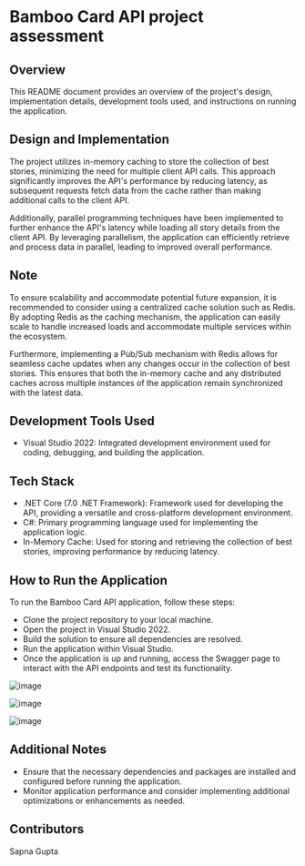 # Bamboo Card API project assessment

## Overview 
This README document provides an overview of the project's design, implementation details, development tools used, and instructions on running the application.

## Design and Implementation
The project utilizes in-memory caching to store the collection of best stories, minimizing the need for multiple client API calls. This approach significantly improves the API's performance by reducing latency, as subsequent requests fetch data from the cache rather than making additional calls to the client API.

Additionally, parallel programming techniques have been implemented to further enhance the API's latency while loading all story details from the client API. By leveraging parallelism, the application can efficiently retrieve and process data in parallel, leading to improved overall performance.

## Note
To ensure scalability and accommodate potential future expansion, it is recommended to consider using a centralized cache solution such as Redis. By adopting Redis as the caching mechanism, the application can easily scale to handle increased loads and accommodate multiple services within the ecosystem.

Furthermore, implementing a Pub/Sub mechanism with Redis allows for seamless cache updates when any changes occur in the collection of best stories. This ensures that both the in-memory cache and any distributed caches across multiple instances of the application remain synchronized with the latest data.

## Development Tools Used
- Visual Studio 2022: Integrated development environment used for coding, debugging, and building the application.

## Tech Stack
- .NET Core (7.0 .NET Framework): Framework used for developing the API, providing a versatile and cross-platform development environment.
- C#: Primary programming language used for implementing the application logic.
- In-Memory Cache: Used for storing and retrieving the collection of best stories, improving performance by reducing latency.

## How to Run the Application
To run the Bamboo Card API application, follow these steps:
- Clone the project repository to your local machine.
- Open the project in Visual Studio 2022.
- Build the solution to ensure all dependencies are resolved.
- Run the application within Visual Studio.
- Once the application is up and running, access the Swagger page to interact with the API endpoints and test its functionality.

![image](https://github.com/sapna-gupta123/BambooCard/assets/94603978/4314d4ce-a244-4f57-9df3-0bc65fc75f43)

![image](https://github.com/sapna-gupta123/BambooCard/assets/94603978/d9eb1c46-bfda-46ff-a6c8-2e32d431d418)

![image](https://github.com/sapna-gupta123/BambooCard/assets/94603978/1df694f4-4fbc-4737-81c7-2885e6388d12)


## Additional Notes
- Ensure that the necessary dependencies and packages are installed and configured before running the application.
- Monitor application performance and consider implementing additional optimizations or enhancements as needed.

## Contributors
Sapna Gupta


